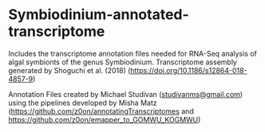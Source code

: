 # Symbiodinium-annotated-transcriptome
 Includes the transcriptome annotation files needed for RNA-Seq analysis of algal symbionts of the genus Symbiodinium. Transcriptome assembly generated by Shoguchi et al. (2018) (https://doi.org/10.1186/s12864-018-4857-9)

Annotation Files created by Michael Studivan (studivanms@gmail.com) using the pipelines developed by Misha Matz (https://github.com/z0on/annotatingTranscriptomes and https://github.com/z0on/emapper_to_GOMWU_KOGMWU)
